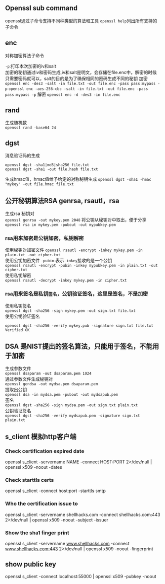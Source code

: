 ## Openssl sub command 


openssl通过子命令支持不同种类型的算法和工具 `openssl help`列出所有支持的子命令
## enc
 对称加密算法子命令
 
`-p`:打印本次加密的iv和salt  
加密的秘钥通过iv和密码生成,iv和salt是明文，会存储在file.enc中，解密的时候只需要密码就可以，salt的目的是为了确保相同的密码生成不同的秘钥
加密  
`openssl enc -des3 -salt -in file.txt -out file.enc -pass pass:mypass -p`
`openssl enc -aes-256-cbc -salt -in file.txt -out file.enc -pass pass:mypass -p`
解密
`openssl enc -d -des3 -in file.enc `

## rand

生成随机数  
`openssl rand -base64 24`

## dgst  
消息验证码的生成  

`openssl dgst -sha1|md5|sha256 file.txt`   
`openssl dgst -sha1 -out file.hash file.txt`   

生成hmac值，hmac值给予给定的对称秘钥生成
`openssl dgst -sha1 -hmac "mykey" -out file.hmac file.txt`

## 公开秘钥算法RSA genrsa, rsautl，rsa

生成rsa 秘钥对  
`openssl genrsa -out mykey.pem 2048`
将公钥从秘钥对中取出，便于分享
`openssl rsa in mykey.pem -pubout -out mypubkey.pem`

### rsa用来加密是公钥加密，私钥解密
使用秘钥对加密文件 
`openssl rsautl -encrypt -inkey mykey.pem -in plain.txt -out cipher.txt`  
使用公钥加密文件 `-pubin` 表示`-inkey`接收的是一个公钥  
`openssl rsautl -encrypt -pubin -inkey mypubkey.pem -in plain.txt -out cipher.txt`  
使用私钥解密  
`openssl rsautl -decrypt -inkey mykey.pem -in cipher.txt`  

### rsa用来签名是私钥`签名`，公钥验证签名，这里是签名，不是加密  

使用私钥签名  
`openssl dgst -sha256 -sign mykey.pem -out sign.txt file.txt`  
使用公钥验证签名  
```
openssl dgst -sha256 -verify mykey.pub -signature sign.txt file.txt 
Verified OK
```  

## DSA 是NIST提出的签名算法，只能用于签名，不能用于加密

生成参数文件  
`openssl dsaparam -out dsaparam.pem 1024`  
通过参数文件生成秘钥对  
`openssl gendsa -out mydsa.pem dsaparam.pem`  
提取出公钥  
`openssl dsa -in mydsa.pem -pubout -out mydsapub.pem`  
签名  
`openssl dgst -sha256 -sign mydsa.pem -out sign.txt plain.txt`  
公钥验证签名  
`openssl dgst -sha256 -verify mydsapub.pem -signature sign.txt plain.txt`  

## s_client  模拟http客户端

### Check certification expired date 
openssl s_client -servername NAME -connect HOST:PORT 2>/dev/null | openssl x509 -noout -dates

### Check starttls certs

openssl s_client -connect host:port -starttls smtp

### Who the certification issue to 
openssl s_client -servername shellhacks.com -connect shellhacks.com:443 2>/dev/null | openssl x509 -noout -subject -issuer

### Show the sha1 finger print
openssl s_client -servername www.shellhacks.com -connect www.shellhacks.com:443 2>/dev/null | openssl x509 -noout -fingerprint

## show public key

openssl s_client -connect localhost:55000 | openssl x509 -pubkey -noout
